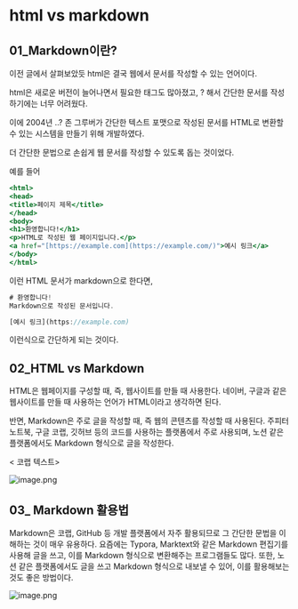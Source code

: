 # html vs markdown

## 01_Markdown이란?

이전 글에서 살펴보았듯 html은 결국 웹에서 문서를 작성할 수 있는 언어이다. 

html은 새로운 버전이 늘어나면서 필요한 태그도 많아졌고, ? 해서 간단한 문서를 작성하기에는 너무 어려웠다.

이에 2004년 ..?  존 그루버가 간단한 텍스트 포맷으로 작성된 문서를 HTML로 변환할 수 있는 시스템을 만들기 위해 개발하였다. 

더 간단한 문법으로 손쉽게 웹 문서를 작성할 수 있도록 돕는 것이었다.

예를 들어

```jsx
<html>
<head>
<title>페이지 제목</title>
</head>
<body>
<h1>환영합니다!</h1>
<p>HTML로 작성된 웹 페이지입니다.</p>
<a href="[https://example.com](https://example.com/)">예시 링크</a>
</body>
</html>
```

이런 HTML 문서가 markdown으로 한다면,

```jsx
# 환영합니다!
Markdown으로 작성된 문서입니다.

[예시 링크](https://example.com)

```

이런식으로 간단하게 되는 것이다.

## 02_HTML vs Markdown

HTML은 웹페이지를 구성할 때, 즉, 웹사이트를 만들 때 사용한다. 네이버, 구글과 같은 웹사이트를 만들 때 사용하는 언어가 HTML이라고 생각하면 된다. 

반면, Markdown은 주로 글을 작성할 때, 즉 웹의 콘텐츠를 작성할 때 사용된다. 주피터 노트북, 구글 코랩, 깃허브 등의 코드를 사용하는 플랫폼에서 주로 사용되며, 노션 같은 플랫폼에서도 Markdown 형식으로 글을 작성한다.

< 코랩 텍스트>

![image.png](코랩_마크다운.png)

## 03_ Markdown 활용법

Markdown은 코랩, GitHub 등 개발 플랫폼에서 자주 활용되므로 그 간단한 문법을 이해하는 것이 매우 유용하다. 요즘에는 Typora, Marktext와 같은 Markdown 편집기를 사용해 글을 쓰고, 이를 Markdown 형식으로 변환해주는 프로그램들도 많다. 또한, 노션 같은 플랫폼에서도 글을 쓰고 Markdown 형식으로 내보낼 수 있어, 이를 활용해보는 것도 좋은 방법이다.

![image.png](노션.png)


